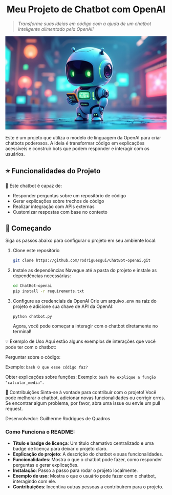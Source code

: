 <h1 align="center">Meu Projeto de Chatbot com OpenAI</h1>



> *Transforme suas ideias em código com a ajuda de um chatbot inteligente alimentado pela OpenAI!*

<p align="center">
  <img
    src="./assets/img1.png" width="800"
  />
</p>

Este é um projeto que utiliza o modelo de linguagem da OpenAI para criar chatbots poderosos. A ideia é transformar código em explicações acessíveis e construir bots que podem responder e interagir com os usuários.



## ⭐ Funcionalidades do Projeto


🤖 Este chatbot é capaz de:

- Responder perguntas sobre um repositório de código
- Gerar explicações sobre trechos de código
- Realizar integração com APIs externas
- Customizar respostas com base no contexto

## 🚀 Começando

Siga os passos abaixo para configurar o projeto em seu ambiente local:

1. Clone este repositório

   ```bash
   git clone https://github.com/rodriguesgui/ChatBot-openai.git
    ```
    
2. Instale as dependências
    Navegue até a pasta do projeto e instale as dependências necessárias:
    ```bash
    cd ChatBot-openai
    pip install -r requirements.txt
    ```

3. Configure as credenciais da OpenAI
    Crie um arquivo .env na raiz do projeto e adicione sua chave de API da OpenAI:
    ```bash
    python chatbot.py
    ```
    Agora, você pode começar a interagir com o chatbot diretamente no terminal!

💡 Exemplo de Uso
Aqui estão alguns exemplos de interações que você pode ter com o chatbot:

Perguntar sobre o código:

Exemplo:
    ```bash
        O que esse código faz?
    ```

Obter explicações sobre funções:
Exemplo:
    ```bash
        Me explique a função "calcular_media".
    ```

💬 Contribuições
Sinta-se à vontade para contribuir com o projeto! Você pode melhorar o chatbot, adicionar novas funcionalidades ou corrigir erros. Se encontrar algum problema, por favor, abra uma issue ou envie um pull request.

Desenvolvedor:
Guilherme Rodrigues de Quadros


### Como Funciona o README:
- **Título e badge de licença**: Um título chamativo centralizado e uma badge de licença para deixar o projeto claro.
- **Explicação do projeto**: A descrição do chatbot e suas funcionalidades.
- **Funcionalidades**: Mostra o que o chatbot pode fazer, como responder perguntas e gerar explicações.
- **Instalação**: Passo a passo para rodar o projeto localmente.
- **Exemplo de uso**: Mostra o que o usuário pode fazer com o chatbot, interagindo com ele.
- **Contribuições**: Incentiva outras pessoas a contribuírem para o projeto.


